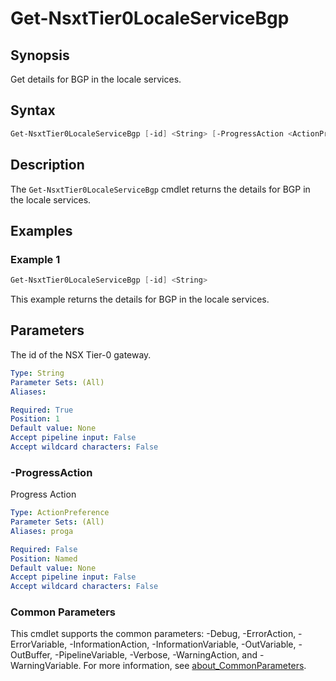 # Get-NsxtTier0LocaleServiceBgp

## Synopsis

Get details for BGP in the locale services.

## Syntax

```powershell
Get-NsxtTier0LocaleServiceBgp [-id] <String> [-ProgressAction <ActionPreference>] [<CommonParameters>]
```

## Description

The `Get-NsxtTier0LocaleServiceBgp` cmdlet returns the details for BGP in the locale services.

## Examples

### Example 1

```powershell
Get-NsxtTier0LocaleServiceBgp [-id] <String>
```

This example returns the details for BGP in the locale services.

## Parameters

The id of the NSX Tier-0 gateway.

```yaml
Type: String
Parameter Sets: (All)
Aliases:

Required: True
Position: 1
Default value: None
Accept pipeline input: False
Accept wildcard characters: False
```

### -ProgressAction

Progress Action

```yaml
Type: ActionPreference
Parameter Sets: (All)
Aliases: proga

Required: False
Position: Named
Default value: None
Accept pipeline input: False
Accept wildcard characters: False
```

### Common Parameters

This cmdlet supports the common parameters: -Debug, -ErrorAction, -ErrorVariable, -InformationAction, -InformationVariable, -OutVariable, -OutBuffer, -PipelineVariable, -Verbose, -WarningAction, and -WarningVariable. For more information, see [about_CommonParameters](http://go.microsoft.com/fwlink/?LinkID=113216).
